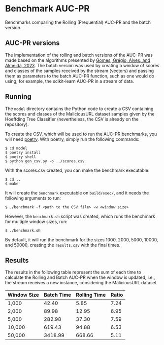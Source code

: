 # Benchmark AUC-PR
Benchmarks comparing the Rolling (Prequential) AUC-PR and the batch version.

## AUC-PR versions

The implementation of the rolling and batch versions of the AUC-PR was made based on the algorithms presented by [Gomes, Grégio, Alves, and Almeida, 2023](https://doi.org/10.1109/ICMLA58977.2023.00335). The batch version was used by creating a window of scores and classes of the samples received by the stream (vectors) and passing them as parameters to the batch AUC-PR function, such as one would do using, for example, the scikit-learn AUC-PR in a stream of data.

## Running

The `model` directory contains the Python code to create a CSV containing the scores and classes of the MaliciousURL dataset samples given by the Hoeffding Tree Classifier (nevertheless, the CSV is already on the repository).

To create the CSV, which will be used to run the AUC-PR benchmarks, you will need [poetry](https://python-poetry.org).
With poetry, simply run the following commands:

```
$ cd model
$ poetry install
$ poetry shell
$ python gen_csv.py -o ../scores.csv
```

With the scores.csv created, you can make the benchmark executable:

```
$ cd ..
$ make
```

It will create the `benchmark` executable on `build/exec/`, and it needs the following arguments to run:
```
$ ./benchmark -f <path to the CSV file> -w <window size> 
```

However, the `benchmark.sh` script was created, which runs the benchmark for multiple window sizes, run:
```
$ ./benchmark.sh
```

By default, it will run the benchmark for the sizes 1000, 2000, 5000, 10000, and 50000, creating the `results.csv` with the final times.


## Results

The results in the following table represent the sum of each time to calculate the Rolling and Batch AUC-PR when the window is updated, i.e., the stream receives a new instance, considering the MaliciousURL dataset.

| Window Size | Batch Time | Rolling Time | Ratio |
|-------------|------------|--------------|-------|
| 1,000       | 42.40      | 5.85         | 7.24  |
| 2,000       | 89.98      | 12.95        | 6.95  |
| 5,000       | 282.98     | 37.30        | 7.59  |
| 10,000      | 619.43     | 94.88        | 6.53  |
| 50,000      | 3418.99    | 668.66       | 5.11  |

